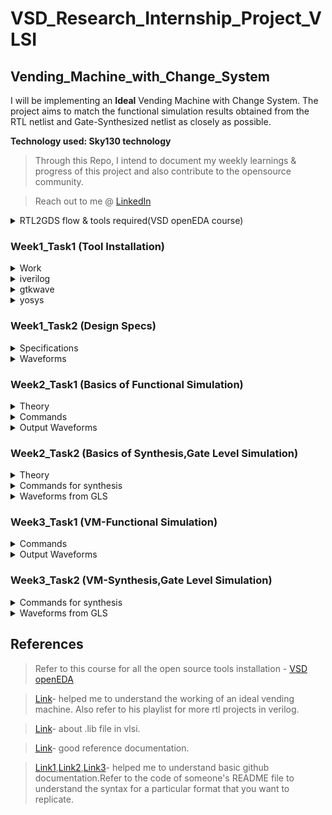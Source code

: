 # **VSD_Research_Internship_Project_VLSI**
## Vending_Machine_with_Change_System
I will be implementing an **Ideal** Vending Machine with Change System. The project aims to match the functional simulation results obtained from the RTL netlist and Gate-Synthesized netlist as closely as possible.

**Technology used: Sky130 technology**

>Through this Repo, I intend to document my weekly learnings & progress of this project and also contribute to the opensource community.

>Reach out to me @ [LinkedIn](https://www.linkedin.com/in/varung-1x/)

<details>
 <summary> RTL2GDS flow & tools required(VSD openEDA course) </summary> 
	
>Complete flow toolchain - **Qflow**

>Static Timing Analysis mandatory at every stage,tool - **Opentimer**
- RTL netlist
>Logic Synthesis tool - **Yosys open synthesis suite**
- Through Logic synthesis you get Logical netlist(gates&flipflops)
>IC design flow tool(FP,placement,CTS) - **Graywolf**
- Floorplanning
- Placement of logical cells
>Layout viewer at any stage to correct DRC,tool - **MAGIC**
- Clock Tree Synthesis(to get the specified skew)
>Routing toll - **Qrouter**
- Routing
- Signoff - gds out to fabrication
>Pre/Post layout Simulation,tool - **ngSPICE**

>Schematic editor,tool - **eSim**

</details>	

###  Week1_Task1 (Tool Installation)

<details>
 <summary> Work </summary>
To install all the necessary tools required for this project.Refer to the course(VSD openEDA) to install Virtual box with Ubuntu 20.04+,allocate 6-8GB RAM,4CPU and 40GB Disk Space.Install the following tools:
	
- iverilog

- gtkwave

- yosys
</details>	

<details>
 <summary> iverilog </summary>
 
```bash
sudo apt-get install iverilog
```

![image](https://github.com/VarunGaneshan/VSD_Intern_VM/assets/94780009/95de84c2-8752-4888-8a0c-f38f6ef44585)

After launch 

![image](https://github.com/VarunGaneshan/VSD_Intern_VM/assets/94780009/0238a323-29d9-469f-877a-f63a053e7020)

</details>	

<details>
 <summary> gtkwave </summary>

```bash
(paste each line seperately)
sudo apt update
sudo apt install gtkwave
```

![image](https://github.com/VarunGaneshan/VSD_Intern_VM/assets/94780009/2958abbd-740b-4721-aac3-2af69e0fcff9)

After launch

![image](https://github.com/VarunGaneshan/VSD_Intern_VM/assets/94780009/638882c0-5119-481d-860d-679a62039621)

</details>	

<details>
 <summary> yosys </summary>
	
 ```bash
(paste each line seperately)
sudo apt-get install git
git clone https://github.com/YosysHQ/yosys.git
cd yosys
sudo apt install make
sudo apt-get install build-essential clang bison flex \libreadline-dev gawk tcl-dev libffi-dev git \
graphviz xdot pkg-config python3 libboost-system-dev \ libboost-python-dev libboost-filesystem-dev zlib1g-dev
make config-gcc
make 
sudo make install
```
![image](https://github.com/VarunGaneshan/VSD_Intern_VM/assets/94780009/6f41ef80-39c0-4206-8017-04f8629178dd)
![image](https://github.com/VarunGaneshan/VSD_Intern_VM/assets/94780009/4a9a5ea5-17f9-4841-8244-ac77fe5d1d47)

After launch

![image](https://github.com/VarunGaneshan/VSD_Intern_VM/assets/94780009/9f4b4e66-3c42-43ef-9c7b-61bb31642816)

</details>	

###  Week1_Task2 (Design Specs)
<details>
 <summary> Specifications </summary> 
<p><b>Block Diagram:</b></p>
	
![image](https://github.com/VarunGaneshan/VSD_Intern_VM/assets/94780009/197aa813-3166-49ce-9ffc-fd0bef84b701)

| S.No   | Name of the Port  | Direction  | Size | Description |
|------------|------------|------------|--------|-----|
| 1. | Product     | Output     |1| Successful Transaction(1) or Not(0)|
| 2.     | Change    | Output     | 2 | Excess Amount that is to be Returned |
|      |     |      |  | Rs.5(01) and Rs.10(10)|
| 3.     | Coins     | Input     | 2 | Amount Inserted |
|      |     |      |  |Rs.0(00) , Rs.5(01) and Rs.10(10)|
| 4.     | Clk   | Input      | 1 |  Clock Signal-Synchronize|
| 5.     | Rst    | Input     | 1 | Reset Signal|
| 6.     | Current_State    | Intermediate     | 2 | Store the Current State|
| 7.     | Next_State    | Intermediate     | 2 | Store the Next State|

<p><b>Assumptions:</b></p>

- Only one type product is present in the machine.
- Each Product costs Rs.15.
- Only Currency denominations are Rs.5 and Rs.10.

<p><b>State Diagram:</b></p>

![image](https://github.com/VarunGaneshan/VSD_Intern_VM/assets/94780009/ce7754d3-e378-4a7d-8e55-8406f6ad9e39)

- Each state signifies the current amount which is inside the machine.
- Next state is copied to current state for every cycle.
- Ideal Vending machine here means,as shown in S1 to S0 (0/0,c=5) transaction,the machine should return the change when the user does not add the cost amount after waiting for a certain time(here the end of simulation).

</details>	

<details>
 <summary> Waveforms </summary>

>rst off at #6,changes starts to reflect from #10(1st posedge of clk after rst=0).

<p><b>Coin insertion-5,5,5:</b></p>
	
![image](https://github.com/VarunGaneshan/VSD_Intern_VM/assets/94780009/ae156ab6-a678-4299-9d2a-db0cde92c84c)

>Product returned at #35.

<p><b>Coin insertion-5,10:</b></p>
	
![image](https://github.com/VarunGaneshan/VSD_Intern_VM/assets/94780009/df62856e-9dfe-47c9-92f1-eef945cb9fd9)

>Product returned at #25.

<p><b>Coin insertion-10,10:</b></p>
	
![image](https://github.com/VarunGaneshan/VSD_Intern_VM/assets/94780009/b35dc89b-430d-41f3-9ce9-ee8f8f7983a5)

>Product returned at #25 with change of 5 rs.

<p><b>Coin insertion-10,0:</b></p>
	
![image](https://github.com/VarunGaneshan/VSD_Intern_VM/assets/94780009/cb7ba44c-3452-4e15-8dd3-c392121d503f)


>Change of 5 rs returned at #25

</details>	

###  Week2_Task1 (Basics of Functional Simulation)
<details>
 <summary> Theory </summary>
	
<p><b>Introduction:</b></p>

- RTL Design: RTL Design refers to the actual Verilog code or a set of Verilog codes that encapsulates the intended functionality to fulfill specified requirements. Register Transfer Level (RTL) serves as an abstraction for defining the digital aspects of a design, representing a fundamental framework in contemporary electronic system definitions. Often regarded as the cornerstone in the design and verification process, RTL design is typically expressed using hardware description languages (HDL) like Verilog or VHDL.

- Test Bench: A test bench constitutes the environment set up to provide stimuli (test vectors) to the design under evaluation to assess its functionality. By subjecting the design to stimuli and observing its outputs, one ensures compliance with the specified requirements. This process involves verifying whether the design's behavior aligns with the given specifications.
	
- Simulation: Simulation involves executing the design model written in HDL, following successful compilation and elaboration, based on a specified execution model. Utilizing simulation software (simulator), it verifies the functional correctness of a digital design described in a hardware description language (HDL) such as VHDL or Verilog. It ensures adherence to given specifications.

- Simulator: A tool used for simulating the design, such as "iverilog" in this context. RTL design embodies the required specifications' implementation, and its functionality is verified by simulating the design using a simulator.

- How does a simulator work? A simulator operates by continuously monitoring input changes. Upon any alteration in inputs, the output undergoes re-evaluation. If there is no input change, output evaluation is bypassed. The simulator records input changes and corresponding output states into a file.
  
<p><b>Design and Test Bench setup:</b></p>

- The Verilog code representing the RTL design typically features primary inputs and primary outputs, which may vary in number. These primary inputs and outputs serve as the interfaces between the design and its external environment.

- To validate the functionality of the design, stimuli must be applied to all primary inputs, and the resulting behavior at the primary outputs must be observed. This necessitates the use of a stimulus generator at the input and a stimulus observer at the output.

- In the test bench, the design module is instantiated, allowing stimuli to be applied. It's essential to understand that while the test bench orchestrates the testing process by instantiating the design module and applying stimuli, it itself does not possess any primary inputs or outputs. Instead, it serves as the framework within which the design is tested, facilitating the verification process without directly interacting with the design's primary interfaces.

![image](https://github.com/VarunGaneshan/VSD_Intern_VM/assets/94780009/d6b61c59-91ef-499c-bb8d-75bde0340e65)

<p><b>Simulation Flow:</b></p>

- Input to Iverilog: Iverilog takes the RTL design (written in Verilog) and the corresponding test bench as input.

- Compilation: Iverilog compiles the RTL design and the test bench, generating an executable file named "a.out".

- Execution: Executing "a.out" triggers the simulation process.

- Simulation Output: During simulation, "a.out" produces simulation data in the form of a value change dump (.vcd) file.

- Visualization with GTKWave: The generated .vcd file is then utilized by GTKWave, a waveform viewer tool.

- Displaying Simulation Waveform: GTKWave interprets the .vcd file and displays the simulation waveform, enabling users to analyze the behavior of the design over time.

![image](https://github.com/VarunGaneshan/VSD_Intern_VM/assets/94780009/f25d9598-60c4-425f-b694-8e22d2a495e7)

</details>	

<details>
 <summary> Commands </summary>
<p><b>Setup:</b></p>

```bash
git clone https://github.com/kunalg123/sky130RTLDesignAndSynthesisWorkshop.git
cd sky130RTLDesignAndSynthesisWorkshop/
```
>lib: Contains sky130 standard cell library(sky130_fd_sc_hd__tt_025C_1v80.lib)

>verilog_model: Contains verilog model of standard cells in lib directory(primitives.v,sky130_fd_sc_hd.v)

![image](https://github.com/VarunGaneshan/VSD_Intern_VM/assets/94780009/a2ccbd89-a975-4c4e-96d0-78a03d4d9a63)

```bash
cd verilog_files/
ls
```

![image](https://github.com/VarunGaneshan/VSD_Intern_VM/assets/94780009/ba601226-f129-4379-9a38-b3c41c50fcd7)

<p><b>Simulation of Multiplexer:</b></p>

```bash
iverilog good_mux.v tb_good_mux.v
```

![image](https://github.com/VarunGaneshan/VSD_Intern_VM/assets/94780009/42053a23-f2b9-4a5e-a545-cb4f6b05a9b8)

```bash
ls
./a.out
gtkwave tb_good_mux.vcd
```

![image](https://github.com/VarunGaneshan/VSD_Intern_VM/assets/94780009/a6b20985-6253-4380-b6f3-dff7aa5b3b68)

</details>	

<details>
 <summary> Output Waveforms </summary>
	
<p><b>Mux Truth table:</b></p>

| Select Signal(sel) | Inputs(i1 i0) | Outputs(y) |
|------------|------------|------------|
| 0     | 0 0    | 0    |
| 0     | 0 1   | 1     | 
| 1     | 1 0      | 1     | 
| 1     | 1 1   | 1      |

>When sel=0,y=i0 

![image](https://github.com/VarunGaneshan/VSD_Intern_VM/assets/94780009/c06300ae-33f8-4424-a199-aacbde8b3303)

>When sel=1,y=i1

![image](https://github.com/VarunGaneshan/VSD_Intern_VM/assets/94780009/8f560e1f-328f-4aa8-b2c7-1a8d4e664658)

</details>	


###  Week2_Task2 (Basics of Synthesis,Gate Level Simulation)
<details>
 <summary> Theory </summary>
<p><b>Synthesis:</b></p>
	
![image](https://github.com/VarunGaneshan/VSD_Intern_VM/assets/94780009/3a8ef4cc-a83c-4364-84da-97b6aa9857ca)

- The synthesis tool(Yosys) takes the RTL design and the liberty file(.lib) as inputs and synthesize the RTL design into netlist which is the gate level representation of the design in form of the standard cells in .lib.

<p><b>SKY130 PDK libraries:</b></p>
There are seven standard cell libraries provided directly by the SkyWater Technology foundry available for use on SKY130 designs, which differ in intended applications and come in three separate cell heights.Libraries in the SKY130 PDK are named using the following scheme:

```bash
<Process name> _ <Library Source Abbreviation> _ <Library Type Abbreviation> [_ <Library Name>]	
```
<p><b>sky130_fd_sc_hd__tt_025C_1v80.lib:</b></p>
The sky130_fd_sc_hd library is designed for high density. This library enables higher routed gated density, lower dynamic power consumption, and comparable timing and leakage power. As a trade-off it has lower drive strength.

- Sky130 : It is the name of the process technology.
- fd     : It is abbreviation for who created and is responsible for the library, here the SkyWater Foundry.
- sc 	 : It is abbreviation for the type of content found in the library, here the Digital Standard Cells.
- hd	 : It represents high density.
- tt	 : It shows the typical process corner.
- 025c   : It shows the temperature(25C).
- 1v80	 : It shows the operating process voltage.

<p><b>Liberty file(.lib):</b></p>
Liberty files are a IEEE Standard for defining PVT Characterization, Relating Input and Output Characteristics, Timing, Power, Noise parameter associated with cells inside the standard cell library of a particular technology node. Liberty is an ASCII format, usually represented in a text file with extension ".lib". It is an industry standard format used to describe library cells of a particular technology. It is a collection of logic module/Standard cells. It includes different types of gates and different flavours of these gates.

<p><b>Verify the Synthesis:</b></p>

- Gate Level Simulation (GLS) serves as a crucial step in the verification process of a design implementation. It enhances confidence by validating dynamic circuit behavior, which cannot be accurately verified through static methods alone. GLS is particularly important due to its ability to overcome the limitations of static-timing analysis and address emerging challenges such as low power concerns, complex timing checks, design for test (DFT) insertion at the gate level, and other low-power considerations.

- The term "gate level" in GLS refers to the netlist view of a circuit, typically generated through logic synthesis. Unlike RTL simulation, which occurs pre-synthesis, GLS operates post-synthesis. The netlist view comprises a comprehensive connection list featuring gates and IP models with full functional and timing behavior.

- During GLS, the test bench is executed with the "Synthesized Netlist" as the Design under Test (DUT). Since the netlist maintains logical equivalence with the RTL code, the same test bench used for RTL simulation can often be leveraged.
  
- It verifies the logical correctness of the design after synthesis, ensuring that the functionality remains intact.It also ensures that the timing requirements of the design are met. This often necessitates running GLS with delay annotation, a practice known as Timing-Aware GLS, which accounts for timing constraints and delays introduced during synthesis.

![image](https://github.com/VarunGaneshan/VSD_Intern_VM/assets/94780009/b50533bb-501e-40a5-a7cd-7e40a167a310)

- Gate level verilog model : It is one of the input to iverilog. It is used to tell iverilog about the standard cell models used in generated netlist after synthesis. The gate level verilog model can be:
 	 * Functional : It can validates the functionality of the design alone.
 	 * Timing aware : It can validate functinality and can ensure timing both.
</details>	

<details>
 <summary> Commands for synthesis </summary>

```bash
yosys
```
![image](https://github.com/VarunGaneshan/VSD_Intern_VM/assets/94780009/ded33780-1437-46d6-a160-78b8d26ca1c2)

```bash
read_liberty -lib ../lib/sky130_fd_sc_hd__tt_025C_1v80.lib #read .lib,relative path wrt verilog_files
read_verilog good_mux.v #read design
synth -top good_mux #synthesize the module
```
![image](https://github.com/VarunGaneshan/VSD_Intern_VM/assets/94780009/d869b022-4f20-4630-8a5b-8758cd0f67e4)
>read_liberty : It read cells from liberty file as modules into current design. The option "-lib" only create empty blackbox modules.

>read_verilog : This command is used to read the verilog desgin file. It load modules from a Verilog file to the current design.

>synth : This command runs the default synthesis script. This command does not operate on partly selected designs.

>-top : This option use the specified module as top module (default='top'). Here we have module name "good_mux".

![image](https://github.com/VarunGaneshan/VSD_Intern_VM/assets/94780009/3eec8b0c-1b6b-496b-9902-5c223317308c)

![image](https://github.com/VarunGaneshan/VSD_Intern_VM/assets/94780009/9df95984-17f9-4125-af2a-3b919d9c68e5)
```bash
gvim good_mux.v
```
![image](https://github.com/VarunGaneshan/VSD_Intern_VM/assets/94780009/90a5dbfc-a5c7-456c-82b0-9bba1ee7f833)

```bash
abc -liberty ../lib/sky130_fd_sc_hd__tt_025C_1v80.lib  #generate netlist
```
>abc : This pass uses the ABC tool for technology mapping of yosys's internal gate library to a target architecture. This command converts RTL code into gates,cells which is taken from the sky130_fd_sc_hd__tt_025C_1v80.lib file.

>-liberty : It generate netlists for the specified cell library (using the liberty file format).

![image](https://github.com/VarunGaneshan/VSD_Intern_VM/assets/94780009/f488996a-2674-4d68-a924-4c65f6ce9a44)

```bash
show 
```
>Show : It creates graphviz DOT file for the selected part of the design and compile it to a graphics file (usually SVG or PostScript).It is used to show the logic realized from the verilog code after synthesis.

![image](https://github.com/VarunGaneshan/VSD_Intern_VM/assets/94780009/31703d43-e3c3-4e2e-ad75-69353a3e1250)

![image](https://github.com/VarunGaneshan/VSD_Intern_VM/assets/94780009/7ae50537-27cb-4dcc-a920-81ad4fc7f642)
```bash
write_verilog good_mux_netlist.v #write netlist
```
>write_verilog : It write the current design to a Verilog file.

>good_mux_netlist.v : File name to which we want to write the netlist.

![image](https://github.com/VarunGaneshan/VSD_Intern_VM/assets/94780009/89045b7c-5c0c-4953-894d-c4f74879b343)
```bash
vim good_mux_netlist.v 
```
![image](https://github.com/VarunGaneshan/VSD_Intern_VM/assets/94780009/74436368-b327-444a-9e8c-6c3290535876)
```bash
write_verilog -noattr good_mux_netlist.v
```
> -noattr :By using this option no attributes are included in the output.

![image](https://github.com/VarunGaneshan/VSD_Intern_VM/assets/94780009/cb1535c3-680b-40e3-b22a-d8f804b29445)
```bash
!gvim good_mux_netlist.v
```
![image](https://github.com/VarunGaneshan/VSD_Intern_VM/assets/94780009/2c046c13-b81e-4deb-bf27-7ce193c304ec)

</details>	

<details>
 <summary> Waveforms from GLS </summary>
<p><b>Pre-Synthesis Simulation:</b></p>
	
```bash
iverilog good_mux.v tb_good_mux.v
./a.out
gtkwave tb_good_mux.vcd
```
![image](https://github.com/VarunGaneshan/VSD_Intern_VM/assets/94780009/d2d0cf03-e998-4a61-a9bd-fde71074b171)

![image](https://github.com/VarunGaneshan/VSD_Intern_VM/assets/94780009/ddff77d8-bfec-4168-ad82-6530e9c1b87d)


<p><b>Post-Synthesis Simulation:</b></p>
	
```bash
iverilog good_mux_netlist.v tb_good_mux.v ../my_lib/verilog_model/sky130_fd_sc_hd.v ../my_lib/verilog_model/primitives.v
./a.out
gtkwave tb_good_mux.vcd
```
![image](https://github.com/VarunGaneshan/VSD_Intern_VM/assets/94780009/74e933e4-798a-4753-8c78-141014b79a91)

![image](https://github.com/VarunGaneshan/VSD_Intern_VM/assets/94780009/fa28a05e-8a05-4159-8b16-2cb5a9c07760)

<p><b>We can observe that the results from both functional simulation and gate level simulation match.</b></p>

</details>	

###  Week3_Task1 (VM-Functional Simulation)

<details>
 <summary> Commands </summary>
			    
```bash
mkdir VM
cd VM
mkdir verilog_codes
cd verilog_codes/
gvim vending_machine.v
gvim vending_machine_tb.v
ls
iverilog vending_machine.v vending_machine_tb.v
ls
```
![image](https://github.com/VarunGaneshan/VSD_Intern_VM/assets/94780009/3507aa35-1e29-4ac1-8748-edba7782d2fa)

```bash
./a.out
gtkwave vending_machine_tb.vcd
```

![image](https://github.com/VarunGaneshan/VSD_Intern_VM/assets/94780009/e70e2faf-368e-443b-941b-b1357be29af0)

</details>	

<details>
 <summary> Output Waveforms </summary>

>To change the inputs,change the time specifications for input signal in tb.

<p><b>Coin insertion-5,5,5:</b></p>

```verilog
#6 rst = 0;
in = 1;
#11 in = 1;
#16 in = 1;
#25 $finish;
```
![image](https://github.com/VarunGaneshan/VSD_Intern_VM/assets/94780009/42530122-6d4e-47cd-8e6d-0082a48e9003)

<p><b>Coin insertion-5,10:</b></p>

```verilog
#6 rst = 0;
in = 1;
#11 in = 2;
#25 $finish;
```

![image](https://github.com/VarunGaneshan/VSD_Intern_VM/assets/94780009/4ccc4b39-403d-42cc-87da-1c3f1ef69eff)

<p><b>Coin insertion-10,10:</b></p>

```verilog
#6 rst = 0;
in = 2;
#11 in = 2;
#25 $finish;
```

![image](https://github.com/VarunGaneshan/VSD_Intern_VM/assets/94780009/125fb727-0797-4260-b8af-5878fe77005a)

<p><b>Coin insertion-10,0:</b></p>

```verilog
#6 rst = 0;
in = 2;
#11 in = 0;
#25 $finish;
```
	
![image](https://github.com/VarunGaneshan/VSD_Intern_VM/assets/94780009/48b5261e-3c51-48d6-8e19-9654e4f5073b)

</details>

###  Week3_Task2 (VM-Synthesis,Gate Level Simulation)

<details>
 <summary> Commands for synthesis </summary>

```bash
yosys
```
![image](https://github.com/VarunGaneshan/VSD_Intern_VM/assets/94780009/c9124eb3-70c5-440a-8f41-44b8ca6c71f5)


```bash
read_liberty -lib /home/varun/sky130RTLDesignAndSynthesisWorkshop/lib/sky130_fd_sc_hd__tt_025C_1v80.lib
read_verilog vending_machine.v
synth -top vending_machine
```
![image](https://github.com/VarunGaneshan/VSD_Intern_VM/assets/94780009/582c4fcb-d0a4-48ba-b20d-438e0a62daff)

![image](https://github.com/VarunGaneshan/VSD_Intern_VM/assets/94780009/7669e077-8440-4d0d-8c2b-a829d1b4a556)

```bash
dfflibmap -liberty /home/varun/sky130RTLDesignAndSynthesisWorkshop/lib/sky130_fd_sc_hd__tt_025C_1v80.lib
```
>While synthesizing RTL code for flops we need to use this command,because in the library flow, there will be separate library for flops and standard cells. So we need to explicitly tell the tool where to pickup flops in the design from. In our case we have same library for both , so we have used same library path for invoking dfflibmap command.

![image](https://github.com/VarunGaneshan/VSD_Intern_RISCV/assets/94780009/f98f2961-43fa-4026-b712-dba26dae3f44)

```bash
(command to do all optimizations)
opt_clean -purge
```
>opt_clean : This pass identifies wires and cells that are unused and removes them. Other passes often remove cells but leave the wires in the design or reconnect the wires but leave the old cells in the design. This pass can be used to clean up after the passes that do the actual work.This pass only operates on completely selected modules without processes.

>-purge : also remove internal nets if they have a public name.


![image](https://github.com/VarunGaneshan/VSD_Intern_RISCV/assets/94780009/8fe84a96-3f8c-4ab1-932a-ee3aca2e63be)

```bash
abc -liberty /home/varun/sky130RTLDesignAndSynthesisWorkshop/lib/sky130_fd_sc_hd__tt_025C_1v80.lib
```
![image](https://github.com/VarunGaneshan/VSD_Intern_RISCV/assets/94780009/7276a3a6-f472-41a0-b3fe-55678c64f0e5)


```bash
show 
```
![image](https://github.com/VarunGaneshan/VSD_Intern_RISCV/assets/94780009/6c7f9d63-d2a3-47b1-8559-ad14c2867348)


![image](https://github.com/VarunGaneshan/VSD_Intern_RISCV/assets/94780009/c86e5795-d0ea-40ec-8e19-752b239069c0)


```bash
write_verilog vending_machine_netlist.v
```
![image](https://github.com/VarunGaneshan/VSD_Intern_RISCV/assets/94780009/6800edd9-df14-459e-b92e-c7503e40fa12)


```bash
!gvim vending_machine_netlist.v 
```
![image](https://github.com/VarunGaneshan/VSD_Intern_RISCV/assets/94780009/fb0acabd-63b5-4091-9256-b8dbf407cd51)

```bash
write_verilog -noattr vending_machine_netlist.v
```
![image](https://github.com/VarunGaneshan/VSD_Intern_RISCV/assets/94780009/4e0ebe88-dc71-43fe-b0f9-d9e3d00513ec)

```bash
!gvim vending_machine_netlist.v 
```
![image](https://github.com/VarunGaneshan/VSD_Intern_RISCV/assets/94780009/4eba7cec-174c-4f9d-8133-8954180f0542)



</details>	
<details>
 <summary> Waveforms from GLS </summary>
<p><b>Pre-Synthesis Simulation:</b></p>
	
```bash
iverilog vending_machine.v vending_machine_tb.v
./a.out
gtkwave vending_machine_tb.vcd
```
![image](https://github.com/VarunGaneshan/VSD_Intern_VM/assets/94780009/07370300-e238-4f21-8057-525876a768f6)

<p><b>Coin insertion-10,0:</b></p>
	
![image](https://github.com/VarunGaneshan/VSD_Intern_VM/assets/94780009/48b5261e-3c51-48d6-8e19-9654e4f5073b)

<p><b>Post-Synthesis Simulation:</b></p>
	
```bash
iverilog vending_machine.v vending_machine_tb.v /home/varun/sky130RTLDesignAndSynthesisWorkshop/my_lib/verilog_model/sky130_fd_sc_hd.v /home/varun/sky130RTLDesignAndSynthesisWorkshop/my_lib/verilog_model/primitives.v
./a.out
gtkwave vending_machine_tb.vcd
```

![image](https://github.com/VarunGaneshan/VSD_Intern_VM/assets/94780009/cd96a50d-b42a-4e73-b746-4a3aec4a431d)
<p><b>Coin insertion-10,0:</b></p>

![image](https://github.com/VarunGaneshan/VSD_Intern_VM/assets/94780009/97a82968-0935-4f44-acfb-92f1cc447c50)


<p><b>We can observe that the results from both functional simulation and gate level simulation match.</b></p>

</details>	

##  References 

> Refer to this course for all the open source tools installation - [VSD openEDA](https://www.udemy.com/course/vsd-a-complete-guide-to-install-open-source-eda-tools/learn/lecture/6719216#overview)

>[Link](https://www.youtube.com/watch?v=tJc0blBDRzo)- helped me to understand the working of an ideal vending machine. Also refer to his playlist for more rtl projects in verilog.

>[Link](https://teamvlsi.com/2020/05/lib-and-lef-file-in-asic-design.html)- about .lib file in vlsi.

>[Link](https://github.com/Deepak42074/Sky130-RTL-Design-And-Synthesis-Using-Verilog)- good reference documentation.

>[Link1](https://docs.github.com/en/get-started/writing-on-github/getting-started-with-writing-and-formatting-on-github/basic-writing-and-formatting-syntax),[Link2](https://www.youtube.com/watch?v=Nj87GEXxhjc),[Link3](https://gist.github.com/citrusui/07978f14b11adada364ff901e27c7f61)- helped me to understand basic github documentation.Refer to the code of someone's README file to understand the syntax for a particular format that you want to replicate.

